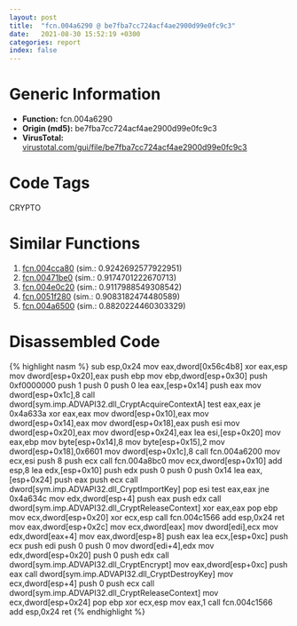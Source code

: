 ```yaml
---
layout: post
title:  "fcn.004a6290 @ be7fba7cc724acf4ae2900d99e0fc9c3"
date:   2021-08-30 15:52:19 +0300
categories: report
index: false
---
```


# Generic Information
- **Function:** fcn.004a6290
- **Origin (md5):** be7fba7cc724acf4ae2900d99e0fc9c3
- **VirusTotal:** [virustotal.com/gui/file/be7fba7cc724acf4ae2900d99e0fc9c3][virustotal_ref]

# Code Tags
<span class="tag" id="CRYPTO">CRYPTO</span>


# Similar Functions

1. [fcn.004cca80][similar_1_ref] (sim.: 0.9242692577922951)
2. [fcn.00471be0][similar_2_ref] (sim.: 0.9174701222670713)
3. [fcn.004e0c20][similar_3_ref] (sim.: 0.9117988549308542)
4. [fcn.0051f280][similar_4_ref] (sim.: 0.9083182474480589)
5. [fcn.004a6500][similar_5_ref] (sim.: 0.8820224460303329)


# Disassembled Code

{% highlight nasm %}
sub esp,0x24
mov eax,dword[0x56c4b8]
xor eax,esp
mov dword[esp+0x20],eax
push ebp
mov ebp,dword[esp+0x30]
push 0xf0000000
push 1
push 0
push 0
lea eax,[esp+0x14]
push eax
mov dword[esp+0x1c],8
call dword[sym.imp.ADVAPI32.dll_CryptAcquireContextA]
test eax,eax
je 0x4a633a
xor eax,eax
mov dword[esp+0x10],eax
mov dword[esp+0x14],eax
mov dword[esp+0x18],eax
push esi
mov dword[esp+0x20],eax
mov dword[esp+0x24],eax
lea esi,[esp+0x20]
mov eax,ebp
mov byte[esp+0x14],8
mov byte[esp+0x15],2
mov dword[esp+0x18],0x6601
mov dword[esp+0x1c],8
call fcn.004a6200
mov ecx,esi
push 8
push ecx
call fcn.004a8bc0
mov ecx,dword[esp+0x10]
add esp,8
lea edx,[esp+0x10]
push edx
push 0
push 0
push 0x14
lea eax,[esp+0x24]
push eax
push ecx
call dword[sym.imp.ADVAPI32.dll_CryptImportKey]
pop esi
test eax,eax
jne 0x4a634c
mov edx,dword[esp+4]
push eax
push edx
call dword[sym.imp.ADVAPI32.dll_CryptReleaseContext]
xor eax,eax
pop ebp
mov ecx,dword[esp+0x20]
xor ecx,esp
call fcn.004c1566
add esp,0x24
ret 
mov eax,dword[esp+0x2c]
mov ecx,dword[eax]
mov dword[edi],ecx
mov edx,dword[eax+4]
mov eax,dword[esp+8]
push eax
lea ecx,[esp+0xc]
push ecx
push edi
push 0
push 0
mov dword[edi+4],edx
mov edx,dword[esp+0x20]
push 0
push edx
call dword[sym.imp.ADVAPI32.dll_CryptEncrypt]
mov eax,dword[esp+0xc]
push eax
call dword[sym.imp.ADVAPI32.dll_CryptDestroyKey]
mov ecx,dword[esp+4]
push 0
push ecx
call dword[sym.imp.ADVAPI32.dll_CryptReleaseContext]
mov ecx,dword[esp+0x24]
pop ebp
xor ecx,esp
mov eax,1
call fcn.004c1566
add esp,0x24
ret 
{% endhighlight %}


[similar_1_ref]: /report/fcn.004cca80@1160595edb203a63cb2ca3ce2ff04f47
[similar_2_ref]: /report/fcn.00471be0@289859175c221b107317af7727d26c17
[similar_3_ref]: /report/fcn.004e0c20@279a61b1e76da49531f1f16fd1102a2d
[similar_4_ref]: /report/fcn.0051f280@17d73cbafe6dd96dd6f2291fab06fbb5
[similar_5_ref]: /report/fcn.004a6500@be7fba7cc724acf4ae2900d99e0fc9c3
[virustotal_ref]: https://www.virustotal.com/gui/file/be7fba7cc724acf4ae2900d99e0fc9c3